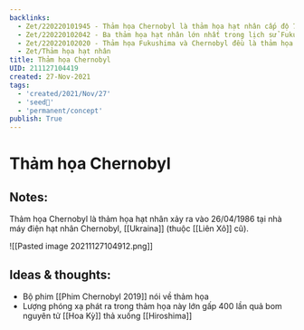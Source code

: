 ```yaml
---
backlinks:
  - Zet/220220101945 - Thảm họa Chernobyl là thảm họa hạt nhân cấp độ 7
  - Zet/220220102042 - Ba thảm họa hạt nhân lớn nhất trong lịch sử Fukushima, Chernobyl, Kyshtym
  - Zet/220220102020 - Thảm họa Fukushima và Chernobyl đều là thảm họa rò rỉ nhà máy điện hạt nhân
  - Zet/Thảm họa hạt nhân
title: Thảm họa Chernobyl
UID: 211127104419
created: 27-Nov-2021
tags:
  - 'created/2021/Nov/27'
  - 'seed🥜'
  - 'permanent/concept'
publish: True
---
```

# Thảm họa Chernobyl

## Notes:
Thảm họa Chernobyl là thảm họa hạt nhân xảy ra vào 26/04/1986 tại nhà máy điện hạt nhân Chernobyl, [[Ukraina]] (thuộc [[Liên Xô]] cũ).

![[Pasted image 20211127104912.png]]

## Ideas & thoughts:
- Bộ phim [[Phim Chernobyl 2019]] nói về thảm họa
- Lượng phóng xạ phát ra trong thảm họa này lớn gấp 400 lần quả bom nguyên tử [[Hoa Kỳ]] thả xuống [[Hiroshima]]
